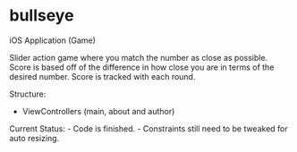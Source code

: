 # bullseye
iOS Application (Game)

Slider action game where you match the number as close as possible. Score is based off of the difference in how close you are in terms of the desired number. Score is tracked with each round.

Structure:
- ViewControllers (main, about and author)

Current Status: 
    - Code is finished.
    - Constraints still need to be tweaked for auto resizing.


